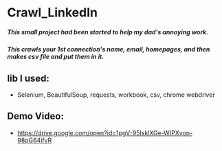 # Crawl_LinkedIn
##### This small project had been started to help my dad's annoying work.
##### This crawls your 1st connection's name, email, homepages, and then makes csv file and put them in it.
## lib I used:
- Selenium, BeautifulSoup, requests, workbook, csv, chrome webdriver

## Demo Video:
- https://drive.google.com/open?id=1pgV-95IsklXGe-WIPXvon-98pG64ifvR
